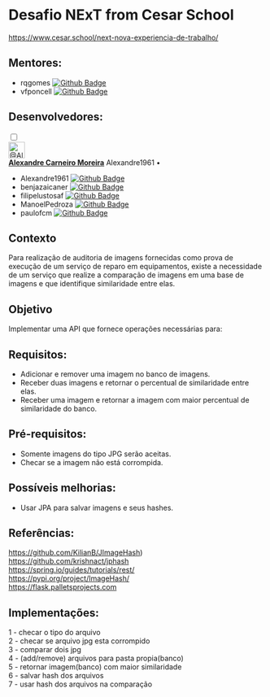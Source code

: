 # Desafio NExT from Cesar School<br>

https://www.cesar.school/next-nova-experiencia-de-trabalho/

## Mentores:<br>

* rqgomes [![Github Badge](https://img.shields.io/badge/-Github-000?style=flat-square&logo=Github&logoColor=white&link=https://github.com/rqgomes)](https://github.com/rqgomes)<br>
* vfponcell [![Github Badge](https://img.shields.io/badge/-Github-000?style=flat-square&logo=Github&logoColor=white&link=https://github.com/vfponcell)](https://github.com/vfponcell)<br>

## Desenvolvedores:<br>


<div class="Box-row clearfix d-flex flex-items-center js-repo-access-entry adminable">
            <input type="checkbox"
              class="js-bulk-actions-toggle"
              id="user-68691730"
              name="user_ids[]"
              value="68691730"
              aria-label="user Alexandre Carneiro Moreira"
              data-check-all-item >
            <div class="mx-3">
  <a href="/Alexandre1961">
    <img class="avatar avatar-user" data-hovercard-type="user" data-hovercard-url="/users/Alexandre1961/hovercard" data-octo-click="hovercard-link-click" data-octo-dimensions="link_type:self" src="https://avatars.githubusercontent.com/u/68691730?s=64&amp;v=4" width="32" height="32" alt="@Alexandre1961" />
  </a>
</div>

<div class="d-flex flex-column flex-auto col-6">
  <a href="/Alexandre1961"><strong>Alexandre Carneiro Moreira</strong></a>
  <span class="f6 color-fg-muted">
      Alexandre1961
      &bull;
</span>
</div>


* Alexandre1961 [![Github Badge](https://img.shields.io/badge/-Github-000?style=flat-square&logo=Github&logoColor=white&link=https://github.com/Alexandre1961)](https://github.com/Alexandre1961)<br>
* benjazaicaner [![Github Badge](https://img.shields.io/badge/-Github-000?style=flat-square&logo=Github&logoColor=white&link=https://github.com/benjazaicaner)](https://github.com/benjazaicaner)<br>
* filipelustosaf [![Github Badge](https://img.shields.io/badge/-Github-000?style=flat-square&logo=Github&logoColor=white&link=https://github.com/filipelustosaf)](https://github.com/filipelustosaf)<br>
* ManoelPedroza [![Github Badge](https://img.shields.io/badge/-Github-000?style=flat-square&logo=Github&logoColor=white&link=https://github.com/ManoelPedroza)](https://github.com/ManoelPedroza)<br>
* paulofcm [![Github Badge](https://img.shields.io/badge/-Github-000?style=flat-square&logo=Github&logoColor=white&link=https://github.com/paulofcm)](https://github.com/paulofcm)<br>

## Contexto<br>
Para realização de auditoria de imagens fornecidas como prova de execução de um serviço de reparo em equipamentos, existe a necessidade de um serviço que realize a comparação de imagens em uma base de imagens e que identifique similaridade entre elas.

## Objetivo<br>
Implementar uma API que fornece operações necessárias para:<br>

## Requisitos:<br>
 - Adicionar e remover uma imagem no banco de imagens.<br>
 - Receber duas imagens e retornar o percentual de similaridade entre elas.<br>
 - Receber uma imagem e retornar a imagem com maior percentual de similaridade do banco.<br>

## Pré-requisitos:<br>
 - Somente imagens do tipo JPG serão aceitas.<br>
 - Checar se a imagem não está corrompida.<br>

## Possíveis melhorias:<br>
 - Usar JPA para salvar imagens e seus hashes.<br>

## Referências:<br>
https://github.com/KilianB/JImageHash)<br>
https://github.com/krishnact/jphash<br>
https://spring.io/guides/tutorials/rest/<br>
https://pypi.org/project/ImageHash/<br>
https://flask.palletsprojects.com<br>

## Implementações:<br>
1 - checar o tipo do arquivo<br>
2 - checar se arquivo jpg esta corrompido<br>
3 - comparar dois jpg<br>
4 - (add/remove) arquivos para pasta propia(banco)<br>
5 - retornar imagem(banco) com maior similaridade<br>
6 - salvar hash dos arquivos<br>
7 - usar hash dos arquivos na comparação<br>
 
